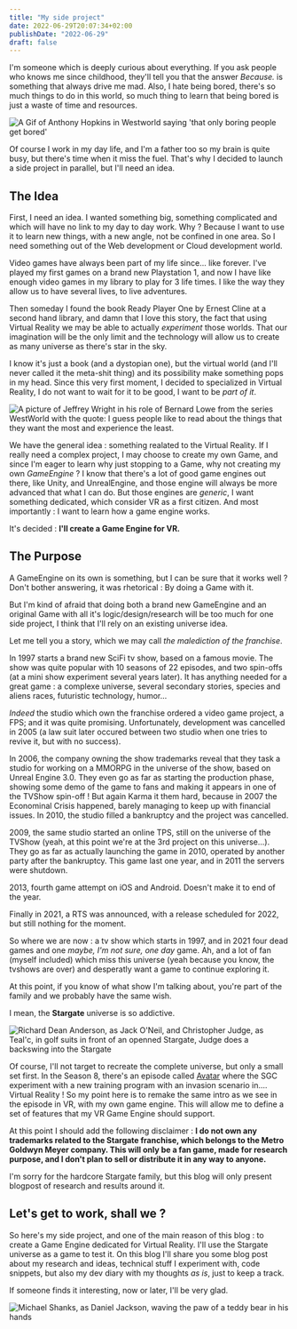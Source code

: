 ```yaml
---
title: "My side project"
date: 2022-06-29T20:07:34+02:00
publishDate: "2022-06-29"
draft: false
---
```


I'm someone which is deeply curious about everything. If you ask people who
knows me since childhood, they'll tell you that the answer _Because._ is 
something that always drive me mad. 
Also, I hate being bored, there's so much things to do in this world, so 
much thing to learn that being bored is just a waste of time and resources.

![A Gif of Anthony Hopkins in Westworld saying 'that only boring people get 
bored'](/blogposts/my_side_project/boring.gif)

Of course I work in my day life, and I'm a father too so my brain is quite 
busy, but there's time when it miss the fuel. That's why I decided to launch 
a side project in parallel, but I'll need an idea.

## The Idea

First, I need an idea. I wanted something big, something complicated and which
will have no link to my day to day work. Why ? Because I want to use it to 
learn new things, with a new angle, not be confined in one area. So I need 
something out of the Web development or Cloud development world.

Video games have always been part of my life since... like forever. I've 
played my first games on a brand new Playstation 1, and now I have like enough
video games in my library to play for 3 life times. I like the way they allow
us to have several lives, to live adventures.

Then someday I found the book Ready Player One by Ernest Cline at a second hand
library, and damn that I love this story, the fact that using Virtual Reality 
we may be able to actually _experiment_ those worlds. That our imagination will
be the only limit and the technology will allow us to create as many universe as 
there's star in the sky.

I know it's just a book (and a dystopian one), but the virtual world (and I'll
never called it the meta-shit thing) and its possibility make something pops in 
my head. Since this very first moment, I decided to specialized in Virtual Reality,
I do not want to wait for it to be good, I want to be _part of it_.

![A picture of Jeffrey Wright in his role of Bernard Lowe from the series WestWorld 
with the quote: I guess people like to read about the things that they want the most 
and experience the least.](/blogposts/my_side_project/read.jpg)

We have the general idea : something realated to the Virtual Reality. If I really
need a complex project, I may choose to create my own Game, and since I'm eager to
learn why just stopping to a Game, why not creating my own _GameEngine_ ? I know 
that there's a lot of good game engines out there, like Unity, and UnrealEngine, 
and those engine will always be more advanced that what I can do. But those engines
are _generic_, I want something dedicated, which consider VR as a first citizen.
And most importantly : I want to learn how a game engine works.

It's decided : **I'll create a Game Engine for VR.**

## The Purpose

A GameEngine on its own is something, but I can be sure that it works well ? Don't bother
answering, it was rhetorical : By doing a Game with it.

But I'm kind of afraid that doing both a brand new GameEngine and an original Game with 
all it's logic/design/research will be too much for one side project, I think that I'll 
rely on an existing universe idea.

Let me tell you a story, which we may call _the malediction of the franchise_.

In 1997 starts a brand new SciFi tv show, based on a famous movie. The show was quite 
popular with 10 seasons of 22 episodes, and two spin-offs (at a mini show experiment 
several years later). It has anything needed for a great game : a complexe universe, 
several secondary stories, species and aliens races, futuristic technology, humor...

_Indeed_ the studio which own the franchise ordered a video game project, a FPS;
and it was quite promising. Unfortunately, development was cancelled in 2005 (a law 
suit later occured between two studio when one tries to revive it, but with no 
success).

In 2006, the company owning the show trademarks reveal that they task a studio for 
working on a MMORPG in the universe of the show, based on Unreal Engine 3.0. They 
even go as far as starting the production phase, showing some demo of the game to 
fans and making it appears in one of the TVShow spin-off ! But again Karma it them
hard, because in 2007 the Econominal Crisis happened, barely managing to keep up 
with financial issues. In 2010, the studio filled a bankruptcy and the project was
cancelled.

2009, the same studio started an online TPS, still on the universe of the TVShow 
(yeah, at this point we're at the 3rd project on this universe...). They go as far
as actually launching the game in 2010, operated by another party after the
bankruptcy. This game last one year, and in 2011 the servers were shutdown.

2013, fourth game attempt on iOS and Android. Doesn't make it to end of the year.

Finally in 2021, a RTS was announced, with a release scheduled for 2022, but still
nothing for the moment.

So where we are now : a tv show which starts in 1997, and in 2021 four dead games and 
one _maybe, I'm not sure, one day_ game. Ah, and a lot of fan (myself included) 
which miss this universe (yeah because you know, the tvshows are over) and desperatly
want a game to continue exploring it.

At this point, if you know of what show I'm talking about, you're part of the family 
and we probably have the same wish.

I mean, the **Stargate** universe is so addictive.

![Richard Dean Anderson, as Jack O'Neil, and Christopher Judge, as Teal'c, in golf 
suits in front of an openned Stargate, Judge does a backswing into the 
Stargate](/blogposts/my_side_project/golf.gif)

Of course, I'll not target to recreate the complete universe, but only a small set 
first. In the Season 8, there's an episode called 
[Avatar](https://www.gateworld.net/sg1/s8/avatar/) where the SGC experiment with a 
new training program with an invasion scenario in.... Virtual Reality ! So my point 
here is to remake the same intro as we see in the episode in VR, with my own game 
engine. This will allow me to define a set of features that my VR Game Engine should 
support.

At this point I should add the following disclaimer : **I do not own any trademarks 
related to the Stargate franchise, which belongs to the Metro Goldwyn Meyer company. 
This will only be a fan game, made for research purpose, and I don't plan to sell or 
distribute it in any way to anyone.**

I'm sorry for the hardcore Stargate family, but this blog will only present blogpost 
of  research and results around it.

## Let's get to work, shall we ?

So here's my side project, and one of the main reason of this blog : to create
a Game Engine dedicated for Virtual Reality. I'll use the Stargate universe as 
a game to test it. On this blog I'll share you some blog post about my research
and ideas, technical stuff I experiment with, code snippets, but also my dev diary
with my thoughts _as is_, just to keep a track.

If someone finds it interesting, now or later, I'll be very glad. 

![Michael Shanks, as Daniel Jackson, waving the paw of a teddy bear in his 
hands](/blogposts/my_side_project/bye.gif)